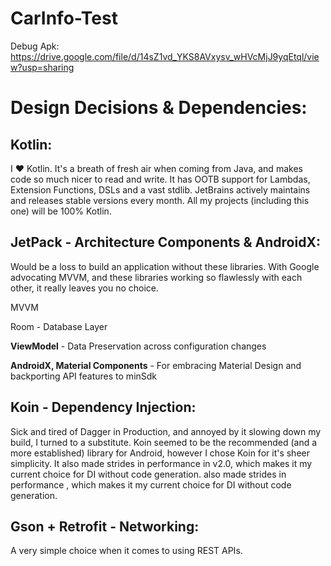 # CarInfo-Test

Debug Apk: https://drive.google.com/file/d/14sZ1vd_YKS8AVxysv_wHVcMjJ9yqEtql/view?usp=sharing

# Design Decisions & Dependencies:
## Kotlin:
I ❤️ Kotlin. It's a breath of fresh air when coming from Java, and makes code so much nicer to read and write. It has OOTB support for Lambdas, Extension Functions, DSLs and a vast stdlib. JetBrains actively maintains and releases stable versions every month. All my projects (including this one) will be 100% Kotlin.

## JetPack - Architecture Components & AndroidX:
Would be a loss to build an application without these libraries. With Google advocating MVVM, and these libraries working so flawlessly with each other, it really leaves you no choice.

MVVM

Room - Database Layer

<b>ViewModel</b> - Data Preservation across configuration changes

<b>AndroidX, Material Components</b> - For embracing Material Design and backporting API features to minSdk

## Koin - Dependency Injection:
Sick and tired of Dagger in Production, and annoyed by it slowing down my build, I turned to a substitute. Koin seemed to be the recommended (and a more established) library for Android, however I chose Koin for it's sheer simplicity. It also made strides in performance in v2.0, which makes it my current choice for DI without code generation.
also made strides in performance , which makes it my current choice for DI without code generation.

## Gson + Retrofit - Networking:
A very simple choice when it comes to using REST APIs.

